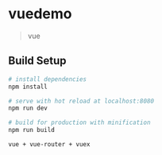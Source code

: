 # vuedemo

> vue

## Build Setup

``` bash
# install dependencies
npm install

# serve with hot reload at localhost:8080
npm run dev

# build for production with minification
npm run build

vue + vue-router + vuex

